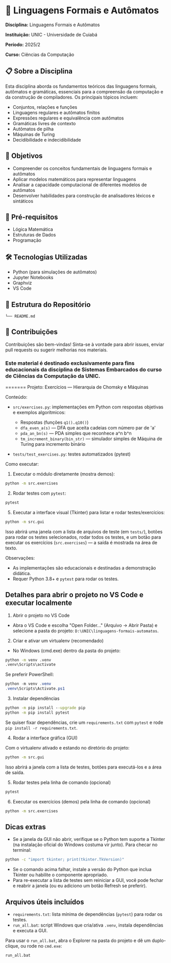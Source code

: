 # 📘 Linguagens Formais e Autômatos

**Disciplina:** Linguagens Formais e Autômatos 

**Instituição:** UNIC - Universidade de Cuiabá

**Período:** 2025/2

**Curso:** Ciências da Computação


## 📋 Sobre a Disciplina

Esta disciplina aborda os fundamentos teóricos das linguagens formais, autômatos e gramáticas, essenciais para a compreensão da computação e da construção de compiladores. Os principais tópicos incluem:

- Conjuntos, relações e funções
- Linguagens regulares e autômatos finitos
- Expressões regulares e equivalência com autômatos
- Gramáticas livres de contexto
- Autômatos de pilha
- Máquinas de Turing
- Decidibilidade e indecidibilidade

## 🎯 Objetivos

- Compreender os conceitos fundamentais de linguagens formais e autômatos
- Aplicar modelos matemáticos para representar linguagens
- Analisar a capacidade computacional de diferentes modelos de autômatos
- Desenvolver habilidades para construção de analisadores léxicos e sintáticos

## 🧠 Pré-requisitos

- Lógica Matemática
- Estruturas de Dados
- Programação


## 🛠️ Tecnologias Utilizadas

- Python (para simulações de autômatos)
- Jupyter Notebooks
- Graphviz
- VS Code

## 📁 Estrutura do Repositório
    └── README.md

## 🤝 Contribuições

Contribuições são bem-vindas! Sinta-se à vontade para abrir issues, enviar pull requests ou sugerir melhorias nos materiais.

### Este material é destinado exclusivamente para fins educacionais da disciplina de Sistemas Embarcados do curso de Ciências da Computação da UNIC.
=======
Projeto: Exercícios — Hierarquia de Chomsky e Máquinas

Conteúdo:

- `src/exercises.py`: implementações em Python com respostas objetivas e exemplos algorítmicos:
  - Respostas (funções `q1()`..`q10()`)
  - `dfa_even_a(s)` — DFA que aceita cadeias com número par de 'a'
  - `pda_an_bn(s)` — PDA simples que reconhece a^n b^n
  - `tm_increment_binary(bin_str)` — simulador simples de Máquina de Turing para incremento binário

- `tests/test_exercises.py`: testes automatizados (pytest)

Como executar:

1. Executar o módulo diretamente (mostra demos):

```bash
python -m src.exercises
```

2. Rodar testes com `pytest`:

```bash
pytest
```

5. Executar a interface visual (Tkinter) para listar e rodar testes/exercícios:

```bash
python -m src.gui
```

Isso abrirá uma janela com a lista de arquivos de teste (em `tests/`), botões para rodar os testes selecionados, rodar todos os testes, e um botão para executar os exercícios (`src.exercises`) — a saída é mostrada na área de texto.

Observações:

- As implementações são educacionais e destinadas a demonstração didática.
- Requer Python 3.8+ e `pytest` para rodar os testes.

Detalhes para abrir o projeto no VS Code e executar localmente
-----------------------------------------------------------

1) Abrir o projeto no VS Code

- Abra o VS Code e escolha "Open Folder..." (Arquivo → Abrir Pasta) e selecione a pasta do projeto:
  `D:\UNIC\linguagens-formais-automatos`.

2) Criar e ativar um virtualenv (recomendado)

- No Windows (cmd.exe) dentro da pasta do projeto:

```cmd
python -m venv .venv
.venv\Scripts\activate
```

Se preferir PowerShell:

```powershell
python -m venv .venv
.venv\Scripts\Activate.ps1
```

3) Instalar dependências

```cmd
python -m pip install --upgrade pip
python -m pip install pytest
```

Se quiser fixar dependências, crie um `requirements.txt` com `pytest` e rode `pip install -r requirements.txt`.

4) Rodar a interface gráfica (GUI)

Com o virtualenv ativado e estando no diretório do projeto:

```cmd
python -m src.gui
```

Isso abrirá a janela com a lista de testes, botões para executá-los e a área de saída.

5) Rodar testes pela linha de comando (opcional)

```cmd
pytest
```

6) Executar os exercícios (demos) pela linha de comando (opcional)

```cmd
python -m src.exercises
```

Dicas extras
-------------
- Se a janela da GUI não abrir, verifique se o Python tem suporte a Tkinter (na instalação oficial do Windows costuma vir junto). Para checar no terminal:

```cmd
python -c "import tkinter; print(tkinter.TkVersion)"
```

- Se o comando acima falhar, instale a versão do Python que inclua Tkinter ou habilite o componente apropriado.
- Para re-executar a lista de testes sem reiniciar a GUI, você pode fechar e reabrir a janela (ou eu adiciono um botão Refresh se preferir).

Arquivos úteis incluídos
------------------------

- `requirements.txt`: lista mínima de dependências (`pytest`) para rodar os testes.
- `run_all.bat`: script Windows que cria/ativa `.venv`, instala dependências e executa a GUI.

Para usar o `run_all.bat`, abra o Explorer na pasta do projeto e dê um duplo-clique, ou rode no `cmd.exe`:

```cmd
run_all.bat
```
